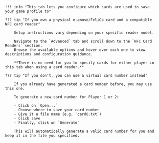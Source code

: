     !!! info "This tab lets you configure which cards are used to save your game profile to"

    ??? tip "If you own a physical e-amuse/FeliCa card and a compatible NFC card reader"

        Setup instructions vary depending on your specific reader model.
        
        Navigate to the `Advanced` tab and scroll down to the `NFC Card Readers` section.  
        Browse the available options and hover over each one to view descriptions and configuration guidance.

        **There is no need for you to specify cards for either player in this tab when using a card reader.**

    ??? tip "If you don't, you can use a virtual card number instead"

        If you already have generated a card number before, you may use this one.

        To generate a new card number for Player 1 or 2:

        - Click on `Open...`
        - Choose where to save your card number
        - Give it a file name (e.g. `card0.txt`)
        - Click save
        - Finally, click on `Generate`

        This will automatically generate a valid card number for you and keep it in the file you specified.